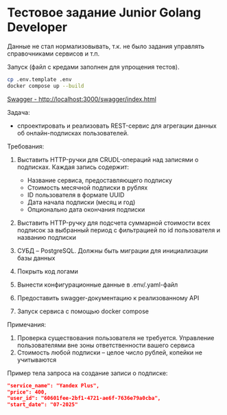 # Тестовое задание Junior Golang Developer
Данные не стал нормализовывать, т.к. не было задания управлять справочниками сервисов и т.п.

Запуск (файл с кредами заполнен для упрощения тестов). 

```bash
cp .env.template .env
docker compose up --build
```

[Swagger - http://localhost:3000/swagger/index.html](http://localhost:3000/swagger/index.html)


Задача:
- спроектировать и реализовать REST-сервис для агрегации данных об онлайн-подписках пользователей.

Требования:
1. Выставить HTTP-ручки для CRUDL-операций над записями о подписках. Каждая запись
содержит:
    - Название сервиса, предоставляющего подписку
    - Стоимость месячной подписки в рублях
    - ID пользователя в формате UUID
    - Дата начала подписки (месяц и год)
    - Опционально дата окончания подписки

2. Выставить HTTP-ручку для подсчета суммарной стоимости всех подписок за выбранный
период с фильтрацией по id пользователя и названию подписки

3. СУБД – PostgreSQL. Должны быть миграции для инициализации базы данных
4. Покрыть код логами
5. Вынести конфигурационные данные в .env/.yaml-файл
6. Предоставить swagger-документацию к реализованному API
7. Запуск сервиса с помощью docker compose

Примечания:
1. Проверка существования пользователя не требуется. Управление пользователями вне
зоны ответственности вашего сервиса
2. Стоимость любой подписки – целое число рублей, копейки не учитываются

Пример тела запроса на создание записи о подписке:

```json
"service_name": "Yandex Plus",
"price": 400,
"user_id": "60601fee-2bf1-4721-ae6f-7636e79a0cba",
"start_date": "07-2025"
```